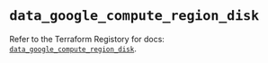 # `data_google_compute_region_disk`

Refer to the Terraform Registory for docs: [`data_google_compute_region_disk`](https://registry.terraform.io/providers/hashicorp/google-beta/5.21.0/docs/data-sources/google_compute_region_disk).
